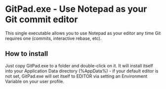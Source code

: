 # GitPad.exe - Use Notepad as your Git commit editor

This single executable allows you to use Notepad as your editor any time Git
requires one (commits, interactive rebase, etc).

## How to install

Just copy GitPad.exe to a folder and double-click on it. It will install
itself into your Application Data directory (%AppData%) - if your default
editor is not set, GitPad.exe will set itself to EDITOR via setting an
Environment Variable on your user profile.